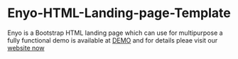 # Enyo-HTML-Landing-page-Template
Enyo is a Bootstrap HTML landing page which can use for multipurpose
a fully functional demo is available at <a href="http://demo.thememasterly.com/demos/html/enyo-html/" target="_blank">DEMO</a> and for details pleae visit our <a href="https://thememasterly.com/" target="_blank">website now</a>
